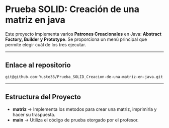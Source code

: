 # Prueba SOLID: Creación de una matriz en java

Este proyecto implementa varios **Patrones Creacionales** en Java: **Abstract Factory, Builder y Prototype**. Se proporciona un menú principal que permite elegir cuál de los tres ejecutar.

---

## Enlace al repositorio

```
git@github.com:Yuste33/Prueba_SOLID_Creacion-de-una-matriz-en-java.git
```

---
## Estructura del Proyecto

- **matriz** → Implementa los metodos para crear una matriz, imprimirla y hacer su traspuesta.
- **main** → Utiliza el código de prueba otorgado por el profesor.
  
